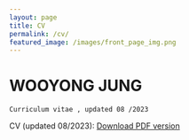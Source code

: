 ```yaml
---
layout: page
title: CV
permalink: /cv/
featured_image: /images/front_page_img.png
---
```



# WOOYONG JUNG

```
Curriculum vitae , updated 08 /2023
```
CV (updated 08/2023): [Download PDF version](uploads/CV_WooyongJung_2308.pdf)
